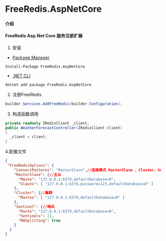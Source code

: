 # FreeRedis.AspNetCore   

#### 介绍
#### FreeRedis Asp.Net Core   服务注册扩展

1. 安装

- [Package Manager](https://www.nuget.org/packages/FreeRedis.AspNetCore)

```
Install-Package FreeRedis.AspNetCore
```

- [.NET CLI](https://www.nuget.org/packages/FreeRedis.AspNetCore)

```
dotnet add package FreeRedis.AspNetCore
```

2. 注册FreeRedis

```c#
builder.Services.AddFreeRedis(builder.Configuration);
```

3. 构造函数调用

```C#
private readonly IRedisClient _client;
public WeatherForecastController(IRedisClient client)
{
  _client = client;
}
```

4.配置文件

```json
{
 "FreeRedisOptions": {
    "ConnectPatterns": "MasterSlave",//连接模式 MasterSlave 、Cluster、Sentinel
    "MasterSlave": {//主从
      "Maste": "137.0.0.1:6379,defaultDatabase=0",
      "Slaves": [ "127.0.0.1:6378,password=123,defaultDatabase=0" ]
    },
    "Cluster": {//集群
      "Mastes": [ "127.0.0.1:6379,defaultDatabase=0" ]
    },
    "Sentinel": {//哨兵
      "Maste": "127.0.0.1:6379,defaultDatabase=0",
      "Sentinels": [],
      "RWSplitting": true
    }
  }
}
```

